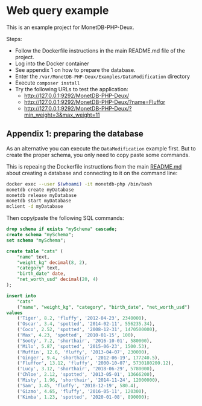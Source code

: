 Web query example
=================

This is an example project for MonetDB-PHP-Deux.

Steps:

- Follow the Dockerfile instructions in the main README.md file of the project.
- Log into the Docker container
- See appendix 1 on how to prepare the database.
- Enter the `/var/MonetDB-PHP-Deux/Examples/DataModification` directory
- Execute `composer install`
- Try the following URLs to test the application:
  - http://127.0.0.1:9292/MonetDB-PHP-Deux/
  - http://127.0.0.1:9292/MonetDB-PHP-Deux/?name=Fluffor
  - http://127.0.0.1:9292/MonetDB-PHP-Deux/?min_weight=3&max_weight=11

## Appendix 1: preparing the database

As an alternative you can execute the `DataModification` example first. But to create the proper schema, you only need to copy paste some commands.

This is repeaing the Dockerfile instructions from the main [README.md](../../README.md) about creating a database and connecting to it on the command line:

```bash
docker exec --user $(whoami) -it monetdb-php /bin/bash
monetdb create myDatabase
monetdb release myDatabase
monetdb start myDatabase
mclient -d myDatabase
```

Then copy/paste the following SQL commands:

```sql
drop schema if exists "mySchema" cascade;
create schema "mySchema";
set schema "mySchema";

create table "cats" (
    "name" text,
    "weight_kg" decimal(8, 2),
    "category" text,
    "birth_date" date,
    "net_worth_usd" decimal(20, 4)
);

insert into
    "cats"
    ("name", "weight_kg", "category", "birth_date", "net_worth_usd")
values
    ('Tiger', 8.2, 'fluffy', '2012-04-23', 2340000),
    ('Oscar', 3.4, 'spotted', '2014-02-11', 556235.34),
    ('Coco', 2.52, 'spotted', '2008-12-31', 1470500000),
    ('Max', 4.23, 'spotted', '2010-01-15', 100),
    ('Sooty', 7.2, 'shorthair', '2016-10-01', 580000),
    ('Milo', 5.87, 'spotted', '2015-06-23', 1500.53),
    ('Muffin', 12.6, 'fluffy', '2013-04-07', 230000),
    ('Ginger', 9.4, 'shorthair', '2012-06-19', 177240.5),
    ('Fluffor', 13.12, 'fluffy', '2000-10-07', 5730180200.12),
    ('Lucy', 3.12, 'shorthair', '2018-06-29', 5780000),
    ('Chloe', 2.12, 'spotted', '2013-05-01', 13666200),
    ('Misty', 1.96, 'shorthair', '2014-11-24', 12000000),
    ('Sam', 3.45, 'fluffy', '2018-12-19', 580.4),
    ('Gizmo', 4.65, 'fluffy', '2016-05-11', 120300),
    ('Kimba', 1.23, 'spotted', '2020-01-08', 890000);
```
